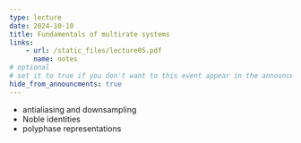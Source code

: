 ```yaml
---
type: lecture
date: 2024-10-10
title: Fundamentals of multirate systems
links:
    - url: /static_files/lecture05.pdf
      name: notes
# optional
# set it to true if you don't want to this event appear in the announcements section
hide_from_announcments: true
---
```

* antialiasing and downsampling
* Noble identities
* polyphase representations

